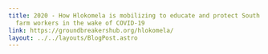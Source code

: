 ```yaml
---
title: 2020 - How Hlokomela is mobilizing to educate and protect South African
  farm workers in the wake of COVID-19
link: https://groundbreakershub.org/hlokomela/
layout: ../../layouts/BlogPost.astro
---
```

